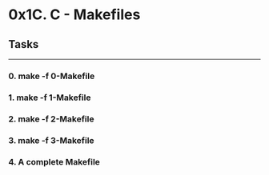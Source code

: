 # 0x1C. C - Makefiles

## Tasks
---
### 0. make -f 0-Makefile

### 1. make -f 1-Makefile

### 2. make -f 2-Makefile

### 3. make -f 3-Makefile

### 4. A complete Makefile
